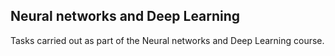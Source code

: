 ## Neural networks and Deep Learning
Tasks carried out as part of the Neural networks and Deep Learning course.
